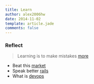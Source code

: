 ```yaml
---
title: Learn
author: alex2006hw
date: 2014-11-02
template: article.jade
comments: false
---
```


### Reflect

> Learning is to make mistakes
[more](/articles/learn/reflects)

- Beat this [market](/articles/learn/stocks)
- Speak better [rails](/articles/learn/rails)
- What is [devops](/articles/learn/devops)

